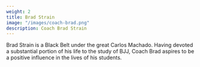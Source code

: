 ```yaml
---
weight: 2
title: Brad Strain
image: "/images/coach-brad.png"
description: Coach Brad Strain
---
```

Brad Strain is a Black Belt under the great Carlos Machado. Having devoted a substantial portion of his life to the study of BJJ, Coach Brad aspires to be a positive influence in the lives of his students.